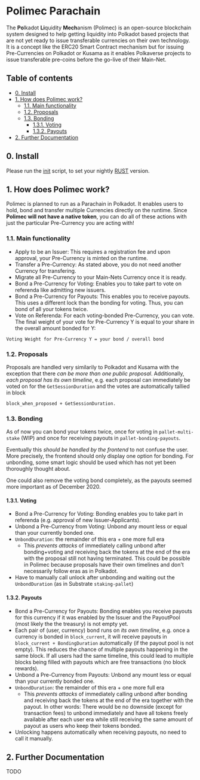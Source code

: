 # Polimec Parachain  <!-- omit in toc -->

The **Po**lkadot **Li**quidity **Mech**anism (Polimec) is an open-source blockchain system designed to help getting liquidity into Polkadot based projects that are not yet ready to issue transferable currencies on their own technology.
It is a concept like the ERC20 Smart Contract mechanism but for issuing Pre-Currencies on Polkadot or Kusama as it enables Polkaverse projects to issue transferable pre-coins before the go-live of their Main-Net.

## Table of contents <!-- omit in toc -->

- [0. Install](#0-install)
- [1. How does Polimec work?](#1-how-does-polimec-work)
  - [1.1. Main functionality](#11-main-functionality)
  - [1.2. Proposals](#12-proposals)
  - [1.3. Bonding](#13-bonding)
    - [1.3.1. Voting](#131-voting)
    - [1.3.2. Payouts](#132-payouts)
- [2. Further Documentation](#2-further-documentation)
## 0. Install
Please run the [init](./scripts/init.sh) script, to set your nightly [RUST](https://www.rust-lang.org/tools/install) version.

## 1. How does Polimec work?

Polimec is planned to run as a Parachain in Polkadot.
It enables users to hold, bond and transfer multiple Currencies directly on the runtime.
Since **Polimec will not have a native token**, you can do all of these actions with just the particular Pre-Currency you are acting with!

### 1.1. Main functionality
- Apply to be an Issuer: This requires a registration fee and upon approval, your Pre-Currency is minted on the runtime.
- Transfer a Pre-Currency: As stated above, you do not need another Currency for transfering.
- Migrate all Pre-Currency to your Main-Nets Currency once it is ready.
- Bond a Pre-Currency for Voting: Enables you to take part to vote on referenda like admitting new issuers.
- Bond a Pre-Currency for Payouts: This enables you to receive payouts. This uses a different lock than the bonding for voting. Thus, you can bond of all your tokens twice. 
- Vote on Referenda: For each voting-bonded Pre-Currency, you can vote.
The final weight of your vote for Pre-Currency Y is equal to your share in the overall amount bonded for Y:
```
Voting Weight for Pre-Currency Y = your bond / overall bond
```

### 1.2. Proposals

Proposals are handled very similarily to Polkadot and Kusama with the exception that there *can be more than one public proposal*. Additionally, *each proposal has its own timeline*, e.g. each proposal can immediately be voted on for the `GetSessionDuration` and the votes are automatically tallied in block 
```
block_when_proposed + GetSessionDuration.
```

### 1.3. Bonding

As of now you can bond your tokens twice, once for voting in `pallet-multi-stake` (WIP) and once for receiving payouts in `pallet-bonding-payouts`.

Eventually this *should be handled by the frontend* to not confuse the user. More precisely, the frontend should only display one option for bonding. For unbonding, some smart logic should be used which has not yet been thoroughly thought about.

One could also remove the voting bond completely, as the payouts seemed more important as of December 2020.
#### 1.3.1. Voting

- Bond a Pre-Currency for Voting: Bonding enables you to take part in referenda (e.g. approval of new Issuer-Applicants).
- Unbond a Pre-Currency from Voting: Unbond any mount less or equal than your currently bonded one.
- `UnbondDuration`: the remainder of this era + one more full era
  - This *prevents attacks* of immediately calling unbond after bonding+voting and receiving back the tokens at the end of the era with the proposal still not having terminated. This could be possible in Polimec because proposals have their own timelines and don't necessarily follow eras as in Polkadot.
- Have to manually call unlock after unbonding and waiting out the `UnbondDuration` (as in Substrate `staking-pallet`)

#### 1.3.2. Payouts

- Bond a Pre-Currency for Payouts: Bonding enables you receive payouts for this currency if it was enabled by the Issuer and the PayoutPool (most likely the the treasury) is not empty yet.
- Each pair of (user, currency) bond runs on *its own timeline*, e.g. once a currency is bonded in `block_current`, it will receive payouts in `block_current + BondingDuration` automatically (if the payout pool is not empty). This reduces the chance of multiple payouts happening in the same block. If all users had the same timeline, this could lead to multiple blocks being filled with payouts which are free transactions (no block rewards).
- Unbond a Pre-Currency from Payouts: Unbond any mount less or equal than your currently bonded one.
- `UnbondDuration`: the remainder of this era + one more full era
   - This *prevents attacks* of immediately calling unbond after bonding and receiving back the tokens at the end of the era together with the payout. In other words: There would be no downside (except for transaction fees) to unbond immediately and have all tokens freely available after each user era while still receiving the same amount of payout as users who keep their tokens bonded.
- Unlocking happens automatically when receiving payouts, no need to call it manually.

## 2. Further Documentation

TODO